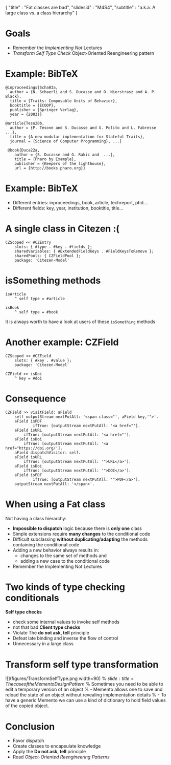 { 
"title" : "Fat classes are bad", 
"slidesid" : "M4S4", 
"subtitle" : "a.k.a. A large class vs. a class hierarchy" 
} 
 
# Goals 
- Remember the _Implementing Not_ Lectures 
- _Transform Self Type Check_ Object-Oriented Reengineering pattern 
 
# Example: BibTeX 
 
``` 
@inproceedings{Scha03a,
  author = {N. Schaerli and S. Ducasse and O. Nierstrasz and A. P. Black},
  title = {Traits: Composable Units of Behavior},
  booktitle = {ECOOP},
  publisher = {Springer Verlag},
  year = {2003}}

@article{Teso20b,
  author = {P. Tesone and S. Ducasse and G. Polito and L. Fabresse ...},
  title = {A new modular implementation for Stateful Traits},
  journal = {Science of Computer Programming}, ...}

 @book{Duca22a,
    author = {S. Ducasse and G. Rakic and  ...},
    title = {Pharo by Example},
    publisher = {Keepers of the lighthouse},
    url = {http://books.pharo.org}} 
``` 
 
# Example: BibTeX 
- Different entries: inproceedings, book, article, techreport, phd.... 
- Different fields: key, year, institution, booktitle, title... 
 
# A single class in Citezen :( 
 
``` 
CZScoped << #CZEntry
	slots: { #type . #key . #fields };
	sharedVariables: { #ExtendedFieldKeys . #FieldKeysToRemove };
	sharedPools: { CZFieldPool };
	package: 'Citezen-Model' 
``` 
 
# isSomething methods 
 
``` 
isArticle
	^ self type = #article 
``` 
 
``` 
isBook
	^ self type = #book 
``` 
It is always worth to have a look at users of these `isSomething` methods 
# Another example: CZField 
 
``` 
CZScoped << #CZField
	slots: { #key . #value };
	package: 'Citezen-Model' 
``` 
 
``` 
CZField >> isDoi
	^ key = #doi 
``` 
 
# Consequence 
 
``` 
CZField >> visitField: aField
	self outputStream nextPutAll: '<span class="', aField key,'">'.
	aField isPDF
			ifTrue: [outputStream nextPutAll: '<a href="'].
	aField isURL
		ifTrue: [outputStream nextPutAll: '<a href="'].
	aField isDoi
		ifTrue: [outputStream nextPutAll: '<a href="https://doi.org/'].	
	aField dispatchVisitor: self.
	aField isURL
		ifTrue: [outputStream nextPutAll: '">URL</a>'].
	aField isDoi
		ifTrue: [outputStream nextPutAll: '">DOI</a>'].
	aField isPDF
			ifTrue: [outputStream nextPutAll: '">PDF</a>'].
	outputStream nextPutAll: '</span>'. 
``` 
 
# When using a Fat class 
Not having a class hierarchy:  
- **Impossible to dispatch** logic because there is **only one** class  
- Simple extensions require **many changes** to the conditional code 
- Difficult subclassing **without duplicating/adapting** the methods containing the conditional code 
- Adding a new behavior always results in: 
  - changes to the same set of methods and  
  - adding a new case to the conditional code 
- Remember the Implementing Not Lectures 
 
# Two kinds of type checking conditionals 
**Self type checks** 
- check some internal values to invoke self methods 
- not that bad 
**Client type checks** 
- Violate The **do not ask, tell** principle 
- Defeat late binding and inverse the flow of control 
- Unnecessary in a large class 
 
# Transform self type transformation 
![](figures/TransformSelfType.png width=90) 
% ${slide:title=The case of the Memento Design Pattern}$ 
% Sometimes you need to be able to edit a temporary version of an object 
% - Memento allows one to save and reload the state of an object without revealing implementation details 
% - To have a generic Memento we can use a kind of dictionary to hold field values of the copied object.  
# Conclusion 
- Favor dispatch 
- Create classes to encapsulate knowledge 
- Apply the **Do not ask, tell** principle 
- Read _Object-Oriented Reengineering Patterns_ 
